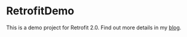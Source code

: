 # RetrofitDemo

This is a demo project for Retrofit 2.0. Find out more details in my [blog](http://www.hackjustu.xyz/2015/10/06/Retrofit-2-0-Reference/).